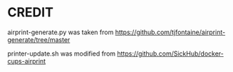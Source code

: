 # CREDIT

airprint-generate.py was taken from <https://github.com/tjfontaine/airprint-generate/tree/master>

printer-update.sh was modified from <https://github.com/SickHub/docker-cups-airprint>

